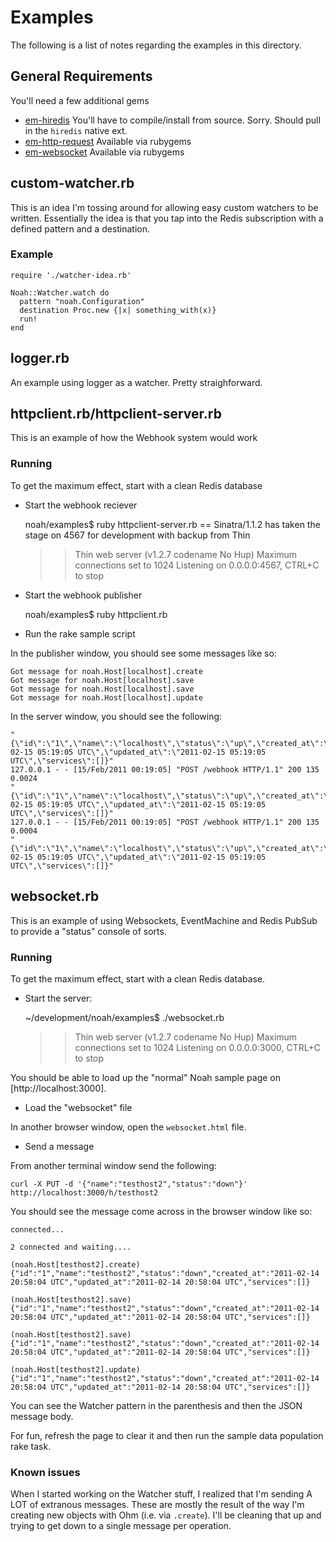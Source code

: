 # Examples
The following is a list of notes regarding the examples in this directory.

## General Requirements

You'll need a few additional gems

* [em-hiredis](https://github.com/mloughran/em-hiredis)
 You'll have to compile/install from source. Sorry. Should pull in the `hiredis` native ext.
* [em-http-request](https://github.com/igrigorik/em-http-request)
 Available via rubygems
* [em-websocket](https://github.com/igrigorik/em-websocket)
 Available via rubygems

## custom-watcher.rb
This is an idea I'm tossing around for allowing easy custom watchers to be written.
Essentially the idea is that you tap into the Redis subscription with a defined pattern and a destination.

### Example

	require './watcher-idea.rb'

	Noah::Watcher.watch do
	  pattern "noah.Configuration"
	  destination Proc.new {|x| something_with(x)}
	  run!
	end

## logger.rb
An example using logger as a watcher. Pretty straighforward.


## httpclient.rb/httpclient-server.rb
This is an example of how the Webhook system would work

### Running

To get the maximum effect, start with a clean Redis database

* Start the webhook reciever

	noah/examples$ ruby httpclient-server.rb 
	== Sinatra/1.1.2 has taken the stage on 4567 for development with backup from Thin
	>> Thin web server (v1.2.7 codename No Hup)
	>> Maximum connections set to 1024
	>> Listening on 0.0.0.0:4567, CTRL+C to stop

* Start the webhook publisher

	noah/examples$ ruby httpclient.rb

* Run the rake sample script

In the publisher window, you should see some messages like so:

	Got message for noah.Host[localhost].create
	Got message for noah.Host[localhost].save
	Got message for noah.Host[localhost].save
	Got message for noah.Host[localhost].update

In the server window, you should see the following:

	"{\"id\":\"1\",\"name\":\"localhost\",\"status\":\"up\",\"created_at\":\"2011-02-15 05:19:05 UTC\",\"updated_at\":\"2011-02-15 05:19:05 UTC\",\"services\":[]}"
	127.0.0.1 - - [15/Feb/2011 00:19:05] "POST /webhook HTTP/1.1" 200 135 0.0024
	"{\"id\":\"1\",\"name\":\"localhost\",\"status\":\"up\",\"created_at\":\"2011-02-15 05:19:05 UTC\",\"updated_at\":\"2011-02-15 05:19:05 UTC\",\"services\":[]}"
	127.0.0.1 - - [15/Feb/2011 00:19:05] "POST /webhook HTTP/1.1" 200 135 0.0004
	"{\"id\":\"1\",\"name\":\"localhost\",\"status\":\"up\",\"created_at\":\"2011-02-15 05:19:05 UTC\",\"updated_at\":\"2011-02-15 05:19:05 UTC\",\"services\":[]}"


## websocket.rb
This is an example of using Websockets, EventMachine and Redis PubSub to provide a "status" console of sorts.

### Running

To get the maximum effect, start with a clean Redis database.

* Start the server:

	~/development/noah/examples$ ./websocket.rb 
	>> Thin web server (v1.2.7 codename No Hup)
	>> Maximum connections set to 1024
	>> Listening on 0.0.0.0:3000, CTRL+C to stop

You should be able to load up the "normal" Noah sample page on [http://localhost:3000].

* Load the "websocket" file

In another browser window, open the `websocket.html` file.

* Send a message

From another terminal window send the following:

	curl -X PUT -d '{"name":"testhost2","status":"down"}' http://localhost:3000/h/testhost2

You should see the message come across in the browser window like so:

	connected...

	2 connected and waiting....

	(noah.Host[testhost2].create) {"id":"1","name":"testhost2","status":"down","created_at":"2011-02-14 20:58:04 UTC","updated_at":"2011-02-14 20:58:04 UTC","services":[]}

	(noah.Host[testhost2].save) {"id":"1","name":"testhost2","status":"down","created_at":"2011-02-14 20:58:04 UTC","updated_at":"2011-02-14 20:58:04 UTC","services":[]}

	(noah.Host[testhost2].save) {"id":"1","name":"testhost2","status":"down","created_at":"2011-02-14 20:58:04 UTC","updated_at":"2011-02-14 20:58:04 UTC","services":[]}

	(noah.Host[testhost2].update) {"id":"1","name":"testhost2","status":"down","created_at":"2011-02-14 20:58:04 UTC","updated_at":"2011-02-14 20:58:04 UTC","services":[]}

You can see the Watcher pattern in the parenthesis and then the JSON message body.

For fun, refresh the page to clear it and then run the sample data population rake task.

### Known issues
When I started working on the Watcher stuff, I realized that I'm sending A LOT of extranous messages. These are mostly the result of the way I'm creating new objects with Ohm (i.e. via `.create`).
I'll be cleaning that up and trying to get down to a single message per operation.
